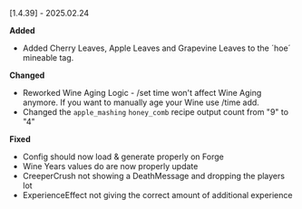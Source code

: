 [1.4.39] - 2025.02.24

**Added**
- Added Cherry Leaves, Apple Leaves and Grapevine Leaves to the ´hoe´ mineable tag.

**Changed**
- Reworked Wine Aging Logic - /set time won't affect Wine Aging anymore. If you want to manually age your Wine use /time add. 
- Changed the `apple_mashing` `honey_comb` recipe output count from "9" to "4"

**Fixed**
- Config should now load & generate properly on Forge
- Wine Years values do are now properly update
- CreeperCrush not showing a DeathMessage and dropping the players lot
- ExperienceEffect not giving the correct amount of additional experience
